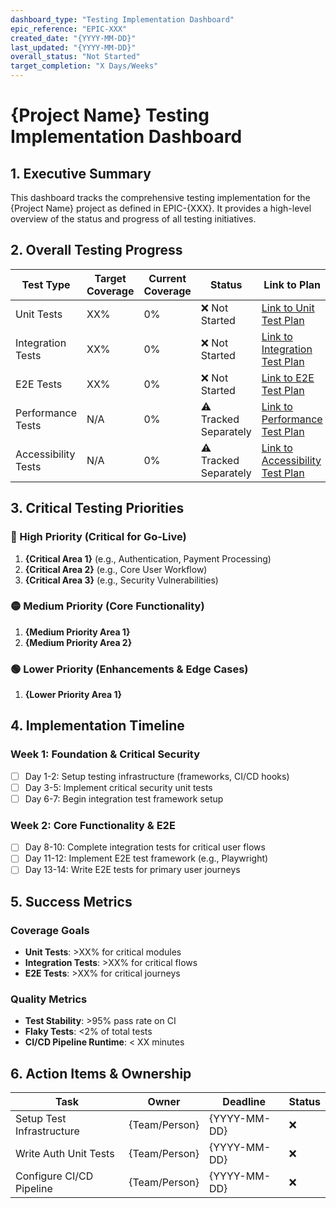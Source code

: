 ```yaml
---
dashboard_type: "Testing Implementation Dashboard"
epic_reference: "EPIC-XXX"
created_date: "{YYYY-MM-DD}"
last_updated: "{YYYY-MM-DD}"
overall_status: "Not Started"
target_completion: "X Days/Weeks"
---
```


# {Project Name} Testing Implementation Dashboard

## 1. Executive Summary

This dashboard tracks the comprehensive testing implementation for the {Project Name} project as defined in EPIC-{XXX}. It provides a high-level overview of the status and progress of all testing initiatives.

## 2. Overall Testing Progress

| Test Type | Target Coverage | Current Coverage | Status | Link to Plan |
|-----------|-----------------|------------------|--------|--------------|
| Unit Tests | XX% | 0% | ❌ Not Started | [Link to Unit Test Plan](./test-unit-plan.md) |
| Integration Tests | XX% | 0% | ❌ Not Started | [Link to Integration Test Plan](./test-integration-plan.md) |
| E2E Tests | XX% | 0% | ❌ Not Started | [Link to E2E Test Plan](./test-e2e-plan.md) |
| Performance Tests | N/A | 0% | ⚠️ Tracked Separately | [Link to Performance Test Plan](./test-performance-plan.md) |
| Accessibility Tests| N/A | 0% | ⚠️ Tracked Separately | [Link to Accessibility Test Plan](./test-accessibility-plan.md) |

## 3. Critical Testing Priorities

### 🔴 High Priority (Critical for Go-Live)
1.  **{Critical Area 1}** (e.g., Authentication, Payment Processing)
2.  **{Critical Area 2}** (e.g., Core User Workflow)
3.  **{Critical Area 3}** (e.g., Security Vulnerabilities)

### 🟡 Medium Priority (Core Functionality)
1.  **{Medium Priority Area 1}**
2.  **{Medium Priority Area 2}**

### 🟢 Lower Priority (Enhancements & Edge Cases)
1.  **{Lower Priority Area 1}**

## 4. Implementation Timeline

### Week 1: Foundation & Critical Security
- [ ] Day 1-2: Setup testing infrastructure (frameworks, CI/CD hooks)
- [ ] Day 3-5: Implement critical security unit tests
- [ ] Day 6-7: Begin integration test framework setup

### Week 2: Core Functionality & E2E
- [ ] Day 8-10: Complete integration tests for critical user flows
- [ ] Day 11-12: Implement E2E test framework (e.g., Playwright)
- [ ] Day 13-14: Write E2E tests for primary user journeys

## 5. Success Metrics

### Coverage Goals
- **Unit Tests**: >XX% for critical modules
- **Integration Tests**: >XX% for critical flows
- **E2E Tests**: >XX% for critical journeys

### Quality Metrics
- **Test Stability**: >95% pass rate on CI
- **Flaky Tests**: <2% of total tests
- **CI/CD Pipeline Runtime**: < XX minutes

## 6. Action Items & Ownership

| Task | Owner | Deadline | Status |
|------|-------|----------|--------|
| Setup Test Infrastructure | {Team/Person} | {YYYY-MM-DD} | ❌ |
| Write Auth Unit Tests | {Team/Person} | {YYYY-MM-DD} | ❌ |
| Configure CI/CD Pipeline | {Team/Person} | {YYYY-MM-DD} | ❌ |

